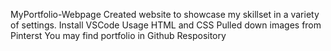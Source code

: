 MyPortfolio-Webpage
Created website to showcase my skillset in a variety of settings.
Install VSCode
Usage HTML and CSS
Pulled down images from Pinterst
You may find portfolio in Github Respository
